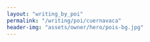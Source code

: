```yaml
---
layout: "writing_by_poi"
permalink: "/writing/poi/cuernavaca"
header-img: "assets/owner/hero/pois-bg.jpg"
---
```

